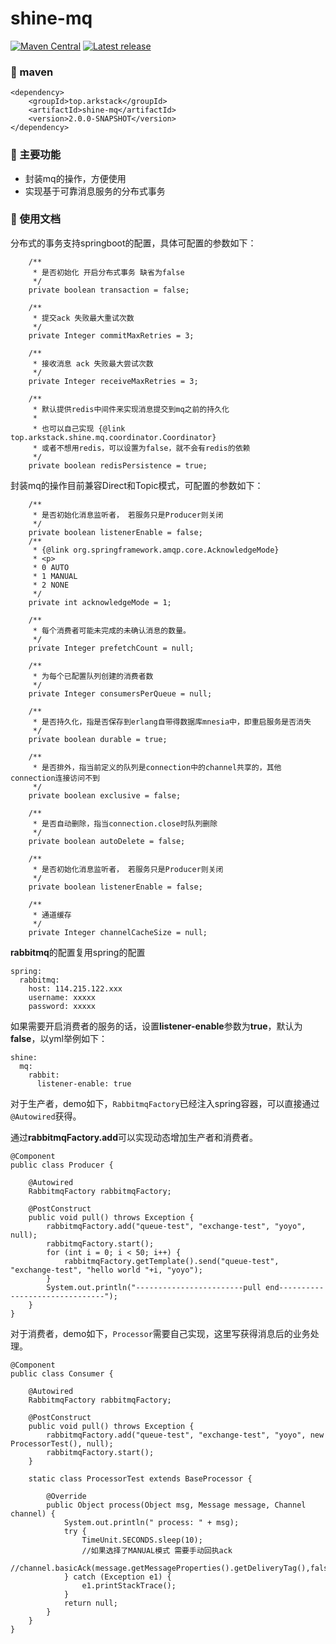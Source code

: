 # shine-mq

[![Maven Central](https://maven-badges.herokuapp.com/maven-central/top.arkstack/shine-mq/badge.svg)](https://search.maven.org/artifact/top.arkstack/shine-mq/)
[![Latest release](https://img.shields.io/github/release/7le/shine-mq.svg)](https://github.com/7le/shine-mq/releases/latest)

### 🐳 maven

```
<dependency>
    <groupId>top.arkstack</groupId>
    <artifactId>shine-mq</artifactId>
    <version>2.0.0-SNAPSHOT</version>
</dependency>
```

### 🐣 主要功能

* 封装mq的操作，方便使用
* 实现基于可靠消息服务的分布式事务 

### 🌈 使用文档

分布式的事务支持springboot的配置，具体可配置的参数如下：

```
    /**
     * 是否初始化 开启分布式事务 缺省为false
     */
    private boolean transaction = false;

    /**
     * 提交ack 失败最大重试次数
     */
    private Integer commitMaxRetries = 3;

    /**
     * 接收消息 ack 失败最大尝试次数
     */
    private Integer receiveMaxRetries = 3;

    /**
     * 默认提供redis中间件来实现消息提交到mq之前的持久化
     *
     * 也可以自己实现 {@link top.arkstack.shine.mq.coordinator.Coordinator}
     * 或者不想用redis，可以设置为false，就不会有redis的依赖
     */
    private boolean redisPersistence = true;

```

封装mq的操作目前兼容Direct和Topic模式，可配置的参数如下：

```
    /**
     * 是否初始化消息监听者， 若服务只是Producer则关闭
     */
    private boolean listenerEnable = false;
    /**
     * {@link org.springframework.amqp.core.AcknowledgeMode}
     * <p>
     * 0 AUTO
     * 1 MANUAL
     * 2 NONE
     */
    private int acknowledgeMode = 1;

    /**
     * 每个消费者可能未完成的未确认消息的数量。
     */
    private Integer prefetchCount = null;

    /**
     * 为每个已配置队列创建的消费者数
     */
    private Integer consumersPerQueue = null;

    /**
     * 是否持久化，指是否保存到erlang自带得数据库mnesia中，即重启服务是否消失
     */
    private boolean durable = true;

    /**
     * 是否排外，指当前定义的队列是connection中的channel共享的，其他connection连接访问不到
     */
    private boolean exclusive = false;

    /**
     * 是否自动删除，指当connection.close时队列删除
     */
    private boolean autoDelete = false;

    /**
     * 是否初始化消息监听者， 若服务只是Producer则关闭
     */
    private boolean listenerEnable = false;

    /**
     * 通道缓存
     */
    private Integer channelCacheSize = null;
```

**rabbitmq**的配置复用spring的配置

```
spring:
  rabbitmq:
    host: 114.215.122.xxx
    username: xxxxx
    password: xxxxx
```

如果需要开启消费者的服务的话，设置**listener-enable**参数为**true**，默认为**false**，以yml举例如下：

```
shine:
  mq:
    rabbit:
      listener-enable: true
```

对于生产者，demo如下，``RabbitmqFactory``已经注入spring容器，可以直接通过``@Autowired``获得。

通过**rabbitmqFactory.add**可以实现动态增加生产者和消费者。

```
@Component
public class Producer {

    @Autowired
    RabbitmqFactory rabbitmqFactory;

    @PostConstruct
    public void pull() throws Exception {
        rabbitmqFactory.add("queue-test", "exchange-test", "yoyo", null);
        rabbitmqFactory.start();
        for (int i = 0; i < 50; i++) {
            rabbitmqFactory.getTemplate().send("queue-test", "exchange-test", "hello world "+i, "yoyo");
        }
        System.out.println("------------------------pull end-------------------------------");
    }
}
```

对于消费者，demo如下，``Processor``需要自己实现，这里写获得消息后的业务处理。

```
@Component
public class Consumer {

    @Autowired
    RabbitmqFactory rabbitmqFactory;

    @PostConstruct
    public void pull() throws Exception {
        rabbitmqFactory.add("queue-test", "exchange-test", "yoyo", new ProcessorTest(), null);
        rabbitmqFactory.start();
    }

    static class ProcessorTest extends BaseProcessor {
    
        @Override
        public Object process(Object msg, Message message, Channel channel) {
            System.out.println(" process: " + msg);
            try {
                TimeUnit.SECONDS.sleep(10);
                //如果选择了MANUAL模式 需要手动回执ack
                //channel.basicAck(message.getMessageProperties().getDeliveryTag(),false);
            } catch (Exception e1) {
                e1.printStackTrace();
            }
            return null;
        }
    }
}
```
